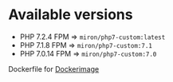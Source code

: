 # Available versions

* PHP 7.2.4 FPM => `miron/php7-custom:latest`
* PHP 7.1.8 FPM => `miron/php7-custom:7.1`
* PHP 7.0.14 FPM => `miron/php7-custom:7.0`

Dockerfile for [Dockerimage](https://hub.docker.com/r/miron/php7-custom/)

